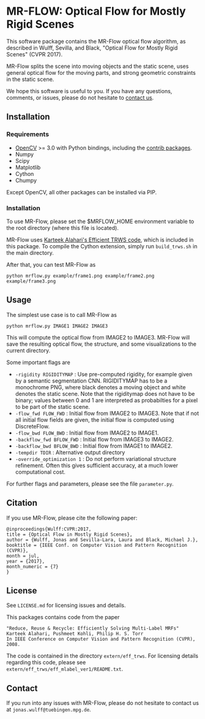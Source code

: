 MR-FLOW: Optical Flow for Mostly Rigid Scenes
=============================================

This software package contains the MR-Flow optical flow algorithm, as described in Wulff, Sevilla, and Black, "Optical Flow for Mostly Rigid Scenes" (CVPR 2017).

MR-Flow splits the scene into moving objects and the static scene, uses general optical flow for the moving parts, and strong geometric constraints in the static scene.

We hope this software is useful to you.
If you have any questions, comments, or issues, please do not hesitate to [contact us](mailto:jonas.wulff@tuebingen.mpg.de).


Installation
------------

### Requirements

* [OpenCV](http://www.opencv.org) >= 3.0 with Python bindings, including the [contrib packages](https://github.com/opencv/opencv_contrib).
* Numpy
* Scipy
* Matplotlib
* Cython
* Chumpy

Except OpenCV, all other packages can be installed via PIP.



### Installation

To use MR-Flow, please set the $MRFLOW_HOME environment variable to the root directory (where this file is located).

MR-Flow uses [Karteek Alahari's Efficient TRWS code](https://lear.inrialpes.fr/people/alahari/code/eff_mlabel.html), which is included in this package.
To compile the Cython extension, simply run `build_trws.sh` in the main directory.

After that, you can test MR-Flow as

    python mrflow.py example/frame1.png example/frame2.png example/frame3.png



Usage
--------

The simplest use case is to call MR-Flow as

    python mrflow.py IMAGE1 IMAGE2 IMAGE3
    
This will compute the optical flow from IMAGE2 to IMAGE3.
MR-Flow will save the resulting optical flow, the structure, and some visualizations to the current directory.

Some important flags are

* `-rigidity RIGIDITYMAP` : Use pre-computed rigidity, for example given by a semantic segmentation CNN. RIGIDITYMAP has to be a monochrome PNG, where black denotes a moving object and white denotes the static scene. Note that the rigiditymap does not have to be binary; values between 0 and 1 are interpreted as probabilties for a pixel to be part of the static scene.
* `-flow_fwd FLOW_FWD` : Initial flow from IMAGE2 to IMAGE3. Note that if not all initial flow fields are given, the initial flow is computed using DiscreteFlow.
* `-flow_bwd FLOW_BWD` : Initial flow from IMAGE2 to IMAGE1.
* `-backflow_fwd BFLOW_FWD` : Initial flow from IMAGE3 to IMAGE2.
* `-backflow_bwd BFLOW_BWD` : Initial flow from IMAGE1 to IMAGE2.
* `-tempdir TDIR` : Alternative output directory 
* `-override_optimization 1` : Do not perform variational structure refinement. Often this gives sufficient accuracy, at a much lower computational cost.

For further flags and parameters, please see the file `parameter.py`.


Citation
--------

If you use MR-Flow, please cite the following paper: 

    @inproceedings{Wulff:CVPR:2017,
    title = {Optical Flow in Mostly Rigid Scenes},
    author = {Wulff, Jonas and Sevilla-Lara, Laura and Black, Michael J.},
    booktitle = {IEEE Conf. on Computer Vision and Pattern Recognition (CVPR)},
    month = jul,
    year = {2017},
    month_numeric = {7}
    }


License
-------

See `LICENSE.md` for licensing issues and details.

This packages contains code from the paper
    
    "Reduce, Reuse & Recycle: Efficiently Solving Multi-Label MRFs"
    Karteek Alahari, Pushmeet Kohli, Philip H. S. Torr
    In IEEE Conference on Computer Vision and Pattern Recognition (CVPR), 2008. 
    
The code is contained in the directory `extern/eff_trws`.
For licensing details regarding this code, please see `extern/eff_trws/eff_mlabel_ver1/README.txt`.


Contact
-------

If you run into any issues with MR-Flow, please do not hesitate to contact us at
`jonas.wulff@tuebingen.mpg.de`.
